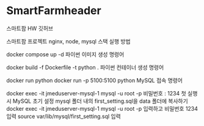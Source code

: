 # SmartFarmheader

스마트팜 HW 깃허브

스마트팜 프로젝트
nginx, node, mysql 스택 실행 방법

docker compose up -d
파이썬 이미지 생성 명령어

docker build -f Dockerfile -t python .
파이썬 컨테이너 생성 명령어

docker run python docker run -p 5100:5100 python
MySQL 접속 명령어

docker exec -it jmeduserver-mysql-1 mysql -u root -p 비밀번호 : 1234
첫 실행 시 MySQL 초기 설정
mysql 폴더 내의 first_setting.sql을 data 폴더에 복사하기 docker exec -it jmeduserver-mysql-1 mysql -u root -p 입력하고 비밀번호 1234 입력 source var/lib/mysql/first_setting.sql 입력
